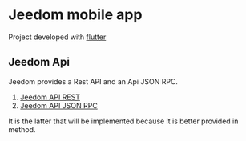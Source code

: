 # Jeedom mobile app 

Project developed with [flutter](https://flutter.io/)

## Jeedom Api

Jeedom provides a Rest API and an Api JSON RPC.

1. [Jeedom API REST](https://jeedom.github.io/core/fr_FR/api_http)
2. [Jeedom API JSON RPC](https://jeedom.github.io/core/fr_FR/jsonrpc_api)

It is the latter that will be implemented because it is better provided in method.